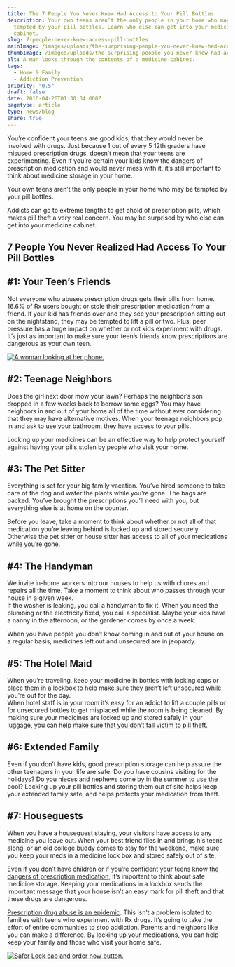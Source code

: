 ```yaml
---
title: The 7 People You Never Knew Had Access to Your Pill Bottles
description: Your own teens aren’t the only people in your home who may be
  tempted by your pill bottles. Learn who else can get into your medicine
  cabinet.
slug: 7-people-never-knew-access-pill-bottles
mainImage: /images/uploads/the-surprising-people-you-never-knew-had-access-to-your-pill-bottles.jpg
thumbImage: /images/uploads/the-surprising-people-you-never-knew-had-access-to-your-pill-bottles.jpg
alt: A man looks through the contents of a medicine cabinet.
tags:
  - Home & Family
  - Addiction Prevention
priority: "0.5"
draft: false
date: 2016-04-26T01:30:34.000Z
pagetype: article
type: news/blog
share: true
---
```

You’re confident your teens are good kids, that they would never be involved with drugs. Just because 1 out of every 5 12th graders have misused prescription drugs, doesn’t mean that your teens are experimenting. Even if you’re certain your kids know the dangers of prescription medication and would never mess with it, it’s still important to think about medicine storage in your home.

Your own teens aren’t the only people in your home who may be tempted by your pill bottles.

Addicts can go to extreme lengths to get ahold of prescription pills, which makes pill theft a very real concern. You may be surprised by who else can get into your medicine cabinet.

## 7 People You Never Realized Had Access To Your Pill Bottles

## \#1: Your Teen’s Friends

Not everyone who abuses prescription drugs gets their pills from home. 16.6% of Rx users bought or stole their prescription medication from a friend. If your kid has friends over and they see your prescription sitting out on the nightstand, they may be tempted to lift a pill or two. Plus, peer pressure has a huge impact on whether or not kids experiment with drugs. It’s just as important to make sure your teen’s friends know prescriptions are dangerous as your own teen.

[![A woman looking at her phone.](/images/uploads/rxguardian-well-rx-graphic.jpg "Save up to 80 percent on prescription drugs.")](https://www.wellrx.com/rx-discount-card/enroll/?invitecode=SaferLock%20&utm_source=SaferLock%20&utm_medium=affiliate&utm_campaign=%3cblogs%3E "WellRx Link")

## \#2: Teenage Neighbors

Does the girl next door mow your lawn? Perhaps the neighbor’s son dropped in a few weeks back to borrow some eggs? You may have neighbors in and out of your home all of the time without ever considering that they may have alternative motives. When your teenage neighbors pop in and ask to use your bathroom, they have access to your pills.

Locking up your medicines can be an effective way to help protect yourself against having your pills stolen by people who visit your home.

## \#3: The Pet Sitter

Everything is set for your big family vacation. You’ve hired someone to take care of the dog and water the plants while you’re gone. The bags are packed. You’ve brought the prescriptions you’ll need with you, but everything else is at home on the counter.

Before you leave, take a moment to think about whether or not all of that medication you’re leaving behind is locked up and stored securely. Otherwise the pet sitter or house sitter has access to all of your medications while you’re gone.

## \#4: The Handyman

We invite in-home workers into our houses to help us with chores and repairs all the time. Take a moment to think about who passes through your house in a given week.\
If the washer is leaking, you call a handyman to fix it. When you need the plumbing or the electricity fixed, you call a specialist. Maybe your kids have a nanny in the afternoon, or the gardener comes by once a week.

When you have people you don’t know coming in and out of your house on a regular basis, medicines left out and unsecured are in jeopardy.

## \#5: The Hotel Maid

When you’re traveling, keep your medicine in bottles with locking caps or place them in a lockbox to help make sure they aren’t left unsecured while you’re out for the day.\
When hotel staff is in your room it’s easy for an addict to lift a couple pills or for unsecured bottles to get misplaced while the room is being cleaned. By making sure your medicines are locked up and stored safely in your luggage, you can help [make sure that you don’t fall victim to pill theft](/news/blog/10-reasons-your-home-needs-a-medicine-lock-box).

## \#6: Extended Family

Even if you don’t have kids, good prescription storage can help assure the other teenagers in your life are safe. Do you have cousins visiting for the holidays? Do you nieces and nephews come by in the summer to use the pool? Locking up your pill bottles and storing them out of site helps keep your extended family safe, and helps protects your medication from theft.

## \#7: Houseguests

When you have a houseguest staying, your visitors have access to any medicine you leave out. When your best friend flies in and brings his teens along, or an old college buddy comes to stay for the weekend, make sure you keep your meds in a medicine lock box and stored safely out of site.

Even if you don’t have children or if you’re confident your teens know [the dangers of prescription medication](/news/blog/sobering-statistics-about-teenage-drug-use), it’s important to think about safe medicine storage. Keeping your medications in a lockbox sends the important message that your house isn’t an easy mark for pill theft and that these drugs are dangerous.

[Prescription drug abuse is an epidemic](/news/blog/can-a-medicine-box-curb-prescription-drug-abuse). This isn’t a problem isolated to families with teens who experiment with Rx drugs. It’s going to take the effort of entire communities to stop addiction. Parents and neighbors like you can make a difference. By locking up your medications, you can help keep your family and those who visit your home safe.

[![Safer Lock cap and order now button.](/images/uploads/safer-cta.png "Better safe than sorry. Lock up your meds.")](https://shop.rxguardian.com/products/safer-lock "Safer Lock Product Link")